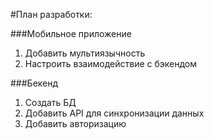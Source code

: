 #План разработки:

###Мобильное приложение
1. Добавить мультиязычность
2. Настроить взаимодействие с бэкендом

###Бекенд
1. Создать БД
2. Добавить API для синхронизации данных
3. Добавить авторизацию
